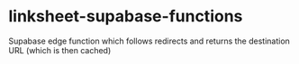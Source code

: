 # linksheet-supabase-functions

Supabase edge function which follows redirects and returns the destination URL (which is then cached)

